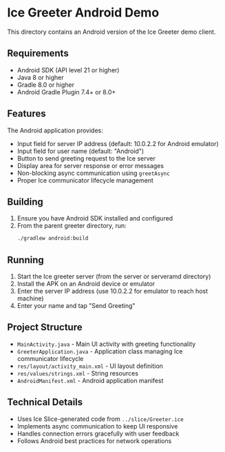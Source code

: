 # Ice Greeter Android Demo

This directory contains an Android version of the Ice Greeter demo client.

## Requirements

- Android SDK (API level 21 or higher)
- Java 8 or higher
- Gradle 8.0 or higher
- Android Gradle Plugin 7.4+ or 8.0+

## Features

The Android application provides:
- Input field for server IP address (default: 10.0.2.2 for Android emulator)
- Input field for user name (default: "Android")
- Button to send greeting request to the Ice server
- Display area for server response or error messages
- Non-blocking async communication using `greetAsync`
- Proper Ice communicator lifecycle management

## Building

1. Ensure you have Android SDK installed and configured
2. From the parent greeter directory, run:
   ```bash
   ./gradlew android:build
   ```

## Running

1. Start the Ice greeter server (from the server or serveramd directory)
2. Install the APK on an Android device or emulator
3. Enter the server IP address (use 10.0.2.2 for emulator to reach host machine)
4. Enter your name and tap "Send Greeting"

## Project Structure

- `MainActivity.java` - Main UI activity with greeting functionality
- `GreeterApplication.java` - Application class managing Ice communicator lifecycle
- `res/layout/activity_main.xml` - UI layout definition
- `res/values/strings.xml` - String resources
- `AndroidManifest.xml` - Android application manifest

## Technical Details

- Uses Ice Slice-generated code from `../slice/Greeter.ice`
- Implements async communication to keep UI responsive
- Handles connection errors gracefully with user feedback
- Follows Android best practices for network operations
